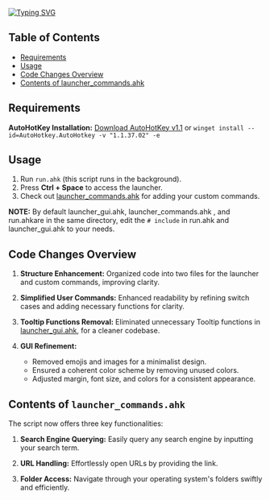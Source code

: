 [![Typing SVG](https://readme-typing-svg.herokuapp.com?font=JetBrainsMono&weight=700&size=85&duration=3000&pause=1500&center=true&vCenter=true&random=false&width=2500&height=90&lines=%3E+ahk_launcher;a+minimal+fork+of+plul%2FPublic-AutoHotKey-Scripts)](https://git.io/typing-svg)

## Table of Contents
- [Requirements](#requirements)
- [Usage](#usage)
- [Code Changes Overview](#code-changes-overview)
- [Contents of launcher_commands.ahk](#contents-of-launcher_commandsahk)

## Requirements
**AutoHotKey Installation:** [Download AutoHotKey v1.1](https://www.autohotkey.com/download/ahk-install.exe) or `winget install --id=AutoHotkey.AutoHotkey -v "1.1.37.02" -e`

## Usage
1. Run `run.ahk` (this script runs in the background).
2. Press **Ctrl + Space** to access the launcher.
3. Check out [launcher_commands.ahk](https://github.com/dpi0/ahk_launcher/blob/8c5ed0215d8b56ba0e061dfaa9cd19eb452501a8/launcher_commands.ahk) for adding your custom commands.

**NOTE:** By default launcher_gui.ahk, launcher_commands.ahk , and run.ahkare in the same directory, edit the `# include` in run.ahk and launcher_gui.ahk to your needs.


## Code Changes Overview
1. **Structure Enhancement:** Organized code into two files for the launcher and custom commands, improving clarity.

2. **Simplified User Commands:** Enhanced readability by refining switch cases and adding necessary functions for clarity.

3. **Tooltip Functions Removal:** Eliminated unnecessary Tooltip functions in [launcher_gui.ahk](https://github.com/dpi0/ahk_launcher/blob/8c5ed0215d8b56ba0e061dfaa9cd19eb452501a8/launcher_gui.ahk), for a cleaner codebase.

4. **GUI Refinement:**
   - Removed emojis and images for a minimalist design.
   - Ensured a coherent color scheme by removing unused colors.
   - Adjusted margin, font size, and colors for a consistent appearance.

## Contents of `launcher_commands.ahk`
The script now offers three key functionalities:

1. **Search Engine Querying:** Easily query any search engine by inputting your search term.

2. **URL Handling:** Effortlessly open URLs by providing the link.   

3. **Folder Access:** Navigate through your operating system's folders swiftly and efficiently.

